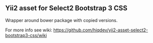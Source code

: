 Yii2 asset for Select2 Bootstrap 3 CSS
--------------------------------------

Wrapper around bower package with copied versions.

For more info see wiki:
https://github.com/hiqdev/yii2-asset-select2-bootstrap3-css/wiki
